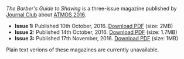 <!-- TITLE: The Barber's Guide to Shaving -->
<!-- SUBTITLE: ATMOS'16 magazines publlished by Journal Club. -->

*The Barber's Guide to Shaving* is a three-issue magazine published by [Journal Club](/orgs/jc) about [ATMOS 2016](/fests/atmos/2016). 

- **Issue 1:** Published 10th October, 2016. [Download PDF](https://goo.gl/bqsazq) (size: 2MB)
- **Issue 2:** Published 14th October, 2016. [Download PDF](https://goo.gl/bhcsyX) (size: 1.7MB)
- **Issue 3:** Published 17th November, 2016. [Download PDF](https://goo.gl/awAk2K) (size: 1MB)

Plain text verions of these magazines are currently unavailable. 